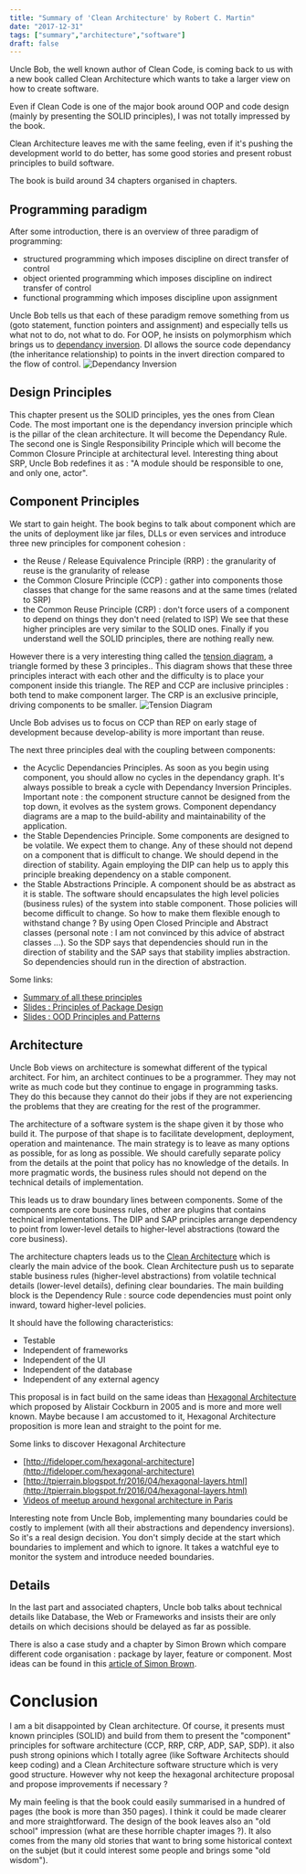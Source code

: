 ```yaml
---
title: "Summary of 'Clean Architecture' by Robert C. Martin"
date: "2017-12-31"
tags: ["summary","architecture","software"]
draft: false
---
```



Uncle Bob, the well known author of Clean Code, is coming back to us with a new book called Clean Architecture which wants to take a larger view on how to create software.

Even if Clean Code is one of the major book around OOP and code design (mainly by presenting the SOLID principles), I was not totally impressed by the book.

Clean Architecture leaves me with the same feeling, even if it's pushing the development world to do better, has some good stories and present robust principles to build software.

The book is build around 34 chapters organised in chapters.

## Programming paradigm

After some introduction, there is an overview of three paradigm of programming:
- structured programming which imposes discipline on direct transfer of control
- object oriented programming which imposes discipline on indirect transfer of control
- functional programming which imposes discipline upon assignment

Uncle Bob tells us that each of these paradigm remove something from us (goto statement, function pointers and assignment) and especially tells us what not to do, not what to do. For OOP, he insists on polymorphism which brings us to [dependancy inversion](https://mikhail.io/2016/05/dependency-inversion-implies-interfaces-are-owned-by-high-level-modules/). DI allows the source code dependancy (the inheritance relationship) to points in the invert direction compared to the flow of control. 
![Dependancy Inversion](https://mikhail.io/2016/05/dependency-inversion-implies-interfaces-are-owned-by-high-level-modules//uml-dependency-inversion-with-dependency-injection.png "Dependency Inversion")



## Design Principles

This chapter present us the SOLID principles, yes the ones from Clean Code. The most important one is the dependancy inversion principle which is the pillar of the clean architecture. It will become the Dependancy Rule. The second one is Single Responsibility Principle which will become the Common Closure Principle at architectural level. Interesting thing about SRP, Uncle Bob redefines it as : "A module should be responsible to one, and only one, actor".

## Component Principles

We start to gain height. The book begins to talk about component which are the units of deployment like jar files, DLLs or even services and introduce three new principles for component cohesion :
- the Reuse / Release Equivalence Principle (RRP) : the granularity of reuse is the granularity of release
- the Common Closure Principle (CCP) : gather into components those classes that change for the same reasons and at the same times (related to SRP)
- the Common Reuse Principle (CRP) : don't force users of a component to depend on things they don't need (related to ISP)
We see that these higher principles are very similar to the SOLID ones. Finally if you understand well the SOLID principles, there are nothing really new.

However there is a very interesting thing called the [tension diagram](https://www.codingblocks.net/podcast/clean-architecture-components-and-component-cohesion/), a triangle formed by these 3 principles.. This diagram shows that these three principles interact with each other and the difficulty is to place your component inside this triangle.
The REP and CCP are inclusive principles : both tend to make component larger. The CRP is an exclusive principle, driving components to be smaller.
![Tension Diagram](https://www.codingblocks.net/wp-content/uploads/2017/12/CohesionPrinciplesTensionDiagram.jpg "Tension Diagram")

Uncle Bob advises us to focus on CCP than REP on early stage of development because develop-ability is more important than reuse.

The next three principles deal with the coupling between components:
- the Acyclic Dependancies Principles. As soon as you begin using component, you should allow no  cycles in the dependancy graph. It's always possible to break a cycle with Dependancy Inversion Principles. Important note : the component structure cannot be designed from the top down, it evolves as the system grows. Component dependancy diagrams are a map to the build-ability and maintainability of the application.
- the Stable Dependencies Principle. Some components are designed to be volatile. We expect them to change. Any of these should not depend on a component that is difficult to change. We should depend in the direction of stability. Again employing the DIP can help us to apply this principle breaking dependency on a stable component. 
- the Stable Abstractions Principle. A component should be as abstract as it is stable. The software should encapsulates the high level policies (business rules) of the system into stable component. Those policies will become difficult to change. So how to make them flexible enough to withstand change ? By using Open Closed Principle and Abstract classes (personal note : I am not convinced by this advice of abstract classes ...). 
So the SDP says that dependencies should run in the direction of stability and the SAP says that stability implies abstraction. So dependencies should run in the direction of abstraction.

Some links:
- [Summary of all these principles](http://butunclebob.com/ArticleS.UncleBob.PrinciplesOfOod)
- [Slides : Principles of Package Design](http://slideplayer.com/slide/10805390/)
- [Slides : OOD Principles and Patterns](https://www.slideshare.net/blue9frog1/ood-principles-and-patterns)

## Architecture

Uncle Bob views on architecture is somewhat different of the typical architect. For him, an architect continues to be a programmer. They may not write as much code but they continue to engage in programming tasks. They do this because they cannot do their jobs if they are not experiencing the problems that they are creating for the rest of the programmer.

The architecture of a software system is the shape given it by those who build it. The purpose of that shape is to facilitate development, deployment, operation and maintenance. The main strategy is to leave as many options as possible, for as long as possible. We should carefully separate policy from the details at the point that policy has no knowledge of the details. In more pragmatic words, the business rules should not depend on the technical details of implementation. 

This leads us to draw boundary lines between components. Some of the components are core business rules, other are plugins that contains technical implementations. The DIP and SAP principles arrange dependency to point from lower-level details to higher-level abstractions (toward the core business).

The architecture chapters leads us to the [Clean Architecture](https://8thlight.com/blog/uncle-bob/2012/08/13/the-clean-architecture.html) which is clearly the main advice of the book.  Clean Architecture push us to separate stable business rules (higher-level abstractions) from volatile technical details (lower-level details), defining clear boundaries. The main building block is the Dependency Rule : source code dependencies must point only inward, toward higher-level policies.

It should have the following characteristics:
- Testable
- Independent of frameworks
- Independent of the UI
- Independent of the database
- Independent of any external agency

This proposal is in fact build on the same ideas than [Hexagonal Architecture](http://alistair.cockburn.us/Hexagonal+architecture) which proposed by Alistair Cockburn in 2005 and is more and more well known. Maybe because I am accustomed to it, Hexagonal Architecture proposition is more lean and straight to the point for me. 

Some links to discover Hexagonal Architecture
- [http://fideloper.com/hexagonal-architecture](http://fideloper.com/hexagonal-architecture)
- [http://tpierrain.blogspot.fr/2016/04/hexagonal-layers.html](http://tpierrain.blogspot.fr/2016/04/hexagonal-layers.html)
- [Videos of meetup around hexgonal architecture in Paris](http://alistair.cockburn.us/Hexagonal+Architecture+Live+in+Paris+with+Thomas+Pierrain)

Interesting note from Uncle Bob, implementing many boundaries could be costly to implement (with all their abstractions and dependency inversions). So it's a real design decision. You don't simply decide at the start which boundaries to implement and which to ignore. It takes a watchful eye to monitor the system and introduce needed boundaries.

## Details

In the last part and associated chapters, Uncle bob talks about technical details like Database, the Web or Frameworks and insists their are only details on which decisions should be delayed as far as possible.

There is also a case study and a chapter by Simon Brown which compare different code organisation : package by layer, feature or component. Most ideas can be found in this [article of Simon Brown](http://www.codingthearchitecture.com/2015/03/08/package_by_component_and_architecturally_aligned_testing.html).


# Conclusion

I am a bit disappointed by Clean architecture. Of course, it presents must known principles (SOLID) and build from them to present the "component" principles for software architecture (CCP, RRP, CRP, ADP, SAP, SDP). it also push strong opinions which I totally agree (like Software Architects should keep coding) and a Clean Architecture software structure which is very good structure. 
However why not keep the hexagonal architecture proposal and propose improvements if necessary ?

My main feeling is that the book could easily summarised in a hundred of pages (the book is more than 350 pages). I think it could be made clearer and more straightforward. The design of the book leaves also an "old school" impression (what are these horrible chapter images ?). It also comes from the many old stories that want to bring some historical context on the subjet (but it could interest some people and brings some "old wisdom").
